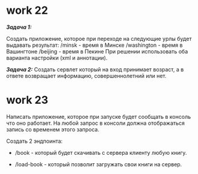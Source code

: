 # work 22

**_Задача 1:_**

Создать приложение, которое при переходе на следующие урлы будет выдавать
результат:
/minsk - время в Минске
/washington - время в Вашингтоне
/beijing - время в Пекине
При решении использовать оба варианта настройки (xml и аннотации).

**_Задача 2:_**
Создать сервлет который на вход принимает возраст, а в ответе возвращает
информацию, совершеннолетний или нет.

# work 23

Написать приложение, которое при запуске будет сообщать в консоль что оно
работает. На любой запрос в консоли должна отображаться запись со временем этого
запроса.

Создать 2 эндпоинта:

- /book - который будет скачивать с сервера клиенту любую книгу.

- /load-book - который позволит загружать свои книги на сервер.
